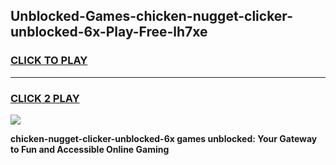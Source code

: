 
## Unblocked-Games-chicken-nugget-clicker-unblocked-6x-Play-Free-lh7xe
<h3>
<a href="https://premium76.site?title=chicken-nugget-clicker-unblocked-6x&ref=23A">CLICK TO PLAY</a></h3>
<hr>

<h3>
<a href="https://premium76.site?title=chicken-nugget-clicker-unblocked-6x&ref=23A">CLICK 2 PLAY</a>
  
</h3>

<a href="https://premium76.site?title=chicken-nugget-clicker-unblocked-6x&ref=23A"><img src="https://clearcache.store/games.png"></a>


**chicken-nugget-clicker-unblocked-6x games unblocked: Your Gateway to Fun and Accessible Online Gaming**
